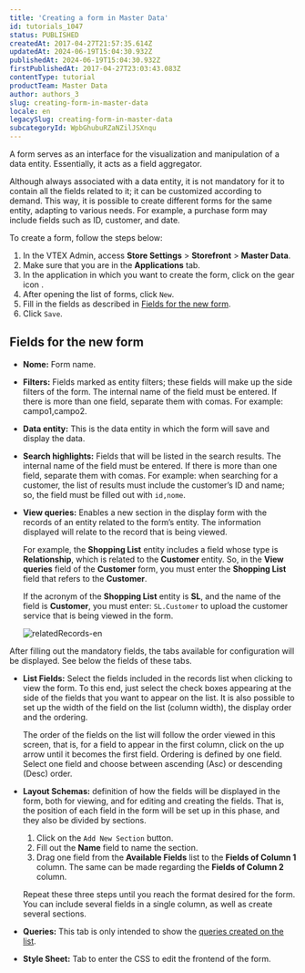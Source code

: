```yaml
---
title: 'Creating a form in Master Data'
id: tutorials_1047
status: PUBLISHED
createdAt: 2017-04-27T21:57:35.614Z
updatedAt: 2024-06-19T15:04:30.932Z
publishedAt: 2024-06-19T15:04:30.932Z
firstPublishedAt: 2017-04-27T23:03:43.083Z
contentType: tutorial
productTeam: Master Data
author: authors_3
slug: creating-form-in-master-data
locale: en
legacySlug: creating-form-in-master-data
subcategoryId: WpbGhubuRZaNZilJSXnqu
---
```


A form serves as an interface for the visualization and manipulation of a data entity. Essentially, it acts as a field aggregator.

Although always associated with a data entity, it is not mandatory for it to contain all the fields related to it; it can be customized according to demand. This way, it is possible to create different forms for the same entity, adapting to various needs. For example, a purchase form may include fields such as ID, customer, and date.

To create a form, follow the steps below:

1. In the VTEX Admin, access **Store Settings** > **Storefront** > **Master Data**.
2. Make sure that you are in the __Applications__ tab.
3. In the application in which you want to create the form, click on the gear icon <i class="fas fa-cog"></i>.
4. After opening the list of forms, click `New`.
5. Fill in the fields as described in [Fields for the new form](#fields-for-the-new-form).
6. Click `Save`.

## Fields for the new form

- **Nome:** Form name.
- **Filters:** Fields marked as entity filters; these fields will make up the side filters of the form. The internal name of the field must be entered. If there is more than one field, separate them with comas. For example: campo1,campo2.
- **Data entity:** This is the data entity in which the form will save and display the data.
- **Search highlights:** Fields that will be listed in the search results. The internal name of the field must be entered. If there is more than one field, separate them with comas. For example: when searching for a customer, the list of results must include the customer’s ID and name; so, the field must be filled out with `id,nome`.
- **View queries:** Enables a new section in the display form with the records of an entity related to the form’s entity. The information displayed will relate to the record that is being viewed.   

   For example, the __Shopping List__ entity includes a field whose type is __Relationship__, which is related to the __Customer__ entity. So, in the __View queries__ field of the __Customer__ form, you must enter the __Shopping List__ field that refers to the __Customer__.

   If the acronym of the __Shopping List__ entity is __SL__, and the name of the field is __Customer__, you must enter: `SL.Customer` to upload the customer service that is being viewed in the form.

   ![relatedRecords-en](//images.ctfassets.net/alneenqid6w5/3j6iBpbL7ao6soYaME4e2a/b63c13d0278c701cce402b77c567f843/image_2.png)

After filling out the mandatory fields, the tabs available for configuration will be displayed. See below the fields of these tabs.

- **List Fields:** Select the fields included in the records list when clicking to view the form. To this end, just select the check boxes appearing at the side of the fields that you want to appear on the list. It is also possible to set up the width of the field on the list (column width), the display order and the ordering.

   The order of the fields on the list will follow the order viewed in this screen, that is, for a field to appear in the first column, click on the up arrow until it becomes the first field. Ordering is defined by one field. Select one field and choose between ascending (Asc) or descending (Desc) order.
- **Layout Schemas:** definition of how the fields will be displayed in the form, both for viewing, and for editing and creating the fields. That is, the position of each field in the form will be set up in this phase, and they also be divided by sections.

   1. Click on the `Add New Section` button.
   2. Fill out the __Name__ field to name the section.
   3. Drag one field from the **Available Fields** list to the **Fields of Column 1** column. The same can be made regarding the **Fields of Column 2** column.

   Repeat these three steps until you reach the format desired for the form. You can include several fields in a single column, as well as create several sections.

- **Queries:** This tab is only intended to show the [queries created on the list](https://help.vtex.com/en/tutorial/creating-a-personalized-master-data-query--tutorials_799).
- **Style Sheet:** Tab to enter the CSS to edit the frontend of the form.
